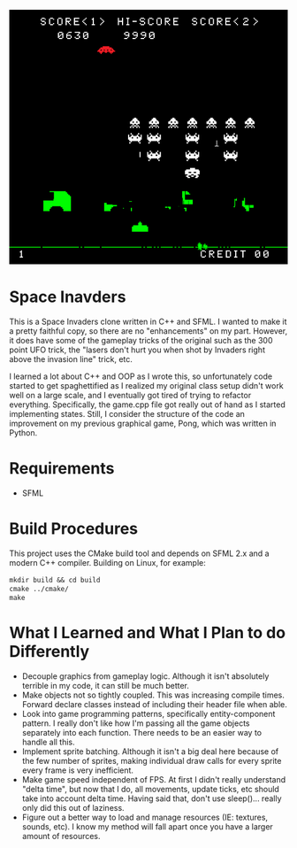 ![Space Invaders](/misc/screenshot.png?raw=true "Space Invaders")

Space Inavders
==============
This is a Space Invaders clone written in C++ and SFML. I wanted to make it a pretty faithful copy, so there are no "enhancements" on my part. However, it does have some of the gameplay tricks of the original such as the 300 point UFO trick, the "lasers don't hurt you when shot by Invaders right above the invasion line" trick, etc.

I learned a lot about C++ and OOP as I wrote this, so unfortunately code started to get spaghettified as I realized my original class setup didn't work well on a large scale, and I eventually got tired of trying to refactor everything. Specifically, the game.cpp file got really out of hand as I started implementing states. Still, I consider the structure of the code an improvement on my previous graphical game, Pong, which was written in Python.

Requirements
============
* SFML

Build Procedures
================
This project uses the CMake build tool and depends on SFML 2.x and a modern C++ compiler. Building
on Linux, for example:

```
mkdir build && cd build
cmake ../cmake/
make
```

What I Learned and What I Plan to do Differently
================================================
* Decouple graphics from gameplay logic. Although it isn't absolutely terrible in my code, it can still be much better.
* Make objects not so tightly coupled. This was increasing compile times. Forward declare classes instead of including their header file when able.
* Look into game programming patterns, specifically entity-component pattern. I really don't like how I'm passing all the game objects separately into each function. There needs to be an easier way to handle all this.
* Implement sprite batching. Although it isn't a big deal here because of the few number of sprites, making individual draw calls for every sprite every frame is very inefficient.
* Make game speed independent of FPS. At first I didn't really understand "delta time", but now that I do, all movements, update ticks, etc should take into account delta time. Having said that, don't use sleep()... really only did this out of laziness.
* Figure out a better way to load and manage resources (IE: textures, sounds, etc). I know my method will fall apart once you have a larger amount of resources.
